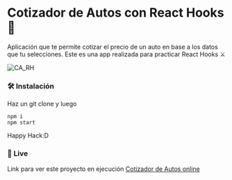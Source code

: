 # Cotizador de Autos con React Hooks 💪
Aplicación que te permite cotizar el precio de un auto en base a los datos que tu selecciones. Este es una app realizada para practicar React Hooks ⚔️ 

![CA_RH](https://i.imgur.com/WFe7T4h.png "CA_RH")

### 🛠️ Instalación
Haz un git clone y luego
```
npm i
npm start
```
Happy Hack:D

### 🔴 Live
Link para ver este proyecto en ejecución
[Cotizador de Autos online](https://cocky-mestorf-8ed3be.netlify.app/ "Cotizador de Autos online")
